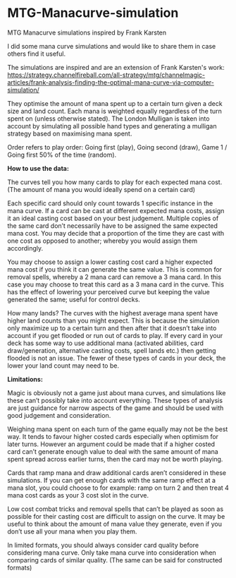 # MTG-Manacurve-simulation
MTG Manacurve simulations inspired by Frank Karsten

I did some mana curve simulations and would like to share them in case others find it useful.

The simulations are inspired and are an extension of Frank Karsten's work:
https://strategy.channelfireball.com/all-strategy/mtg/channelmagic-articles/frank-analysis-finding-the-optimal-mana-curve-via-computer-simulation/

They optimise  the amount of mana spent up to a certain turn given a deck size and land count. Each mana is weighted equally regardless of the turn spent on (unless otherwise stated). The London Mulligan is taken into account by simulating all possible hand types and generating a mulligan strategy based on maximising mana spent.

Order refers to play order: Going first (play), Going second (draw), Game 1 / Going first 50% of the time (random).

**How to use the data:**

The curves tell you how many cards to play for each expected mana cost. (The amount of mana you would ideally spend on a certain card)

Each specific card should only count towards 1 specific instance in the mana curve. If a card can be cast at different expected mana costs, assign it an ideal casting cost based on your best judgement. Multiple copies of the same card don’t necessarily have to be assigned the same expected mana cost. You may decide that a proportion of the time they are cast with one cost as opposed to another; whereby you would assign them accordingly.

You may choose to assign a lower casting cost card a higher expected mana cost if you think it can generate the same value. This is common for removal spells, whereby a 2 mana card can remove a 3 mana card. In this case you may choose to treat this card as a 3 mana card in the curve. This has the effect of lowering your perceived curve but keeping the value generated the same; useful for control decks.

How many lands? The curves with the highest average mana spent have higher land counts than you might expect. This is because the simulation only maximize up to a certain turn and then after that it doesn’t take into account if you get flooded or run out of cards to play. If every card in your deck has some way to use additional mana (activated abilities, card draw/generation, alternative casting costs, spell lands etc.) then getting flooded is not an issue. The fewer of these types of cards in your deck, the lower your land count may need to be.

**Limitations:**

Magic is obviously not a game just about mana curves, and simulations like these can’t possibly take into account everything. These types of analysis are just guidance for narrow aspects of the game and should be used with good judgement and consideration.

Weighing mana spent on each turn of the game equally may not be the best way. It tends to favour higher costed cards especially when optimism for later turns. However an argument could be made that if a higher costed card can’t generate enough value to deal with the same amount of mana spent spread across earlier turns, then the card may not be worth playing.

Cards that ramp mana and draw additional cards aren’t considered in these simulations. If you can get enough cards with the same ramp effect at a mana slot, you could choose to for example: ramp on turn 2 and then treat 4 mana cost cards as your 3 cost slot in the curve.

Low cost combat tricks and removal spells that can’t be played as soon as possible for their casting cost are difficult to assign on the curve. It may be useful to think about the amount of mana value they generate, even if you don’t use all your mana when you play them.

In limited formats, you should always consider card quality before considering mana curve. Only take mana curve into consideration when comparing cards of similar quality. (The same can be said for constructed formats)
